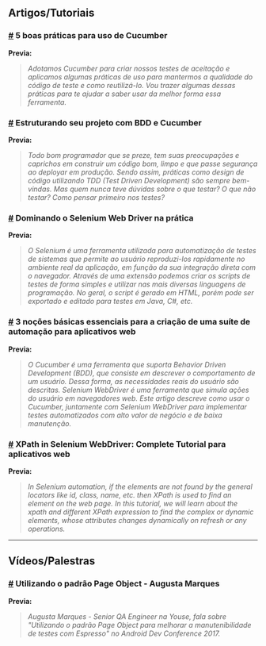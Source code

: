 ## Artigos/Tutoriais

### [#](http://shipit.resultadosdigitais.com.br/blog/5-boas-praticas-para-uso-de-cucumber/) 5 boas práticas para uso de Cucumber

**Previa:**
>*Adotamos Cucumber para criar nossos testes de aceitação e aplicamos algumas práticas de uso para mantermos a qualidade do 
código de teste e como reutilizá-lo. Vou trazer algumas dessas práticas para te ajudar a saber usar da melhor forma essa ferramenta.*


### [#](http://shipit.resultadosdigitais.com.br/blog/estruturando-seu-projeto-com-bdd-e-cucumber/) Estruturando seu projeto com BDD e Cucumber

**Previa:**
>*Todo bom programador que se preze, tem suas preocupações e caprichos em construir um código bom, 
limpo e que passe segurança ao deployar em produção. 
Sendo assim, práticas como design de código utilizando TDD (Test Driven Development) são sempre bem-vindas.
Mas quem nunca teve dúvidas sobre o que testar? O que não testar? Como pensar primeiro nos testes?*


### [#](https://www.devmedia.com.br/dominando-o-selenium-web-driver-na-pratica/34183) Dominando o Selenium Web Driver na prática

**Previa:**
>*O Selenium é uma ferramenta utilizada para automatização de testes de sistemas que permite ao usuário reproduzi-los rapidamente 
no ambiente real da aplicação, em função da sua integração direta com o navegador. Através de uma extensão podemos criar os scripts 
de testes de forma simples e utilizar nas mais diversas linguagens de programação. No geral, o script é gerado em HTML, porém pode ser 
exportado e editado para testes em Java, C#, etc.*


### [#](https://www.thoughtworks.com/pt/insights/blog/3-essential-basics-setting-automation-suite-web-apps) 3 noções básicas essenciais para a criação de uma suíte de automação para aplicativos web

**Previa:**
>*O Cucumber é uma ferramenta que suporta Behavior Driven Development (BDD), que consiste em descrever o comportamento de um usuário. 
Dessa forma, as necessidades reais do usuário são descritas. Selenium WebDriver é uma ferramenta que simula ações do usuário em navegadores web. 
Este artigo descreve como usar o Cucumber, juntamente com Selenium WebDriver para implementar testes automatizados com alto valor de negócio e de baixa manutenção.*


### [#](https://www.guru99.com/xpath-selenium.html) XPath in Selenium WebDriver: Complete Tutorial para aplicativos web

**Previa:**
>*In Selenium automation, if the elements are not found by the general locators like id, class, name, etc. then XPath is used to find an element on the web page.
In this tutorial, we will learn about the xpath and different XPath expression to find the complex or dynamic elements, whose attributes changes dynamically on refresh or any operations.*


_______________________________
## Vídeos/Palestras

### [#](https://www.youtube.com/watch?v=_ICN3Sq_rII) Utilizando o padrão Page Object - Augusta Marques

**Previa:**
>*Augusta Marques - Senior QA Engineer na Youse, fala sobre "Utilizando o padrão Page Object para melhorar a manutenibilidade de testes com Espresso" no Android Dev Conference 2017.*

